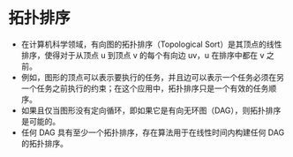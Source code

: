 # 拓扑排序
* 在计算机科学领域，有向图的拓扑排序（Topological Sort）是其顶点的线性排序，使得对于从顶点 u 到顶点 v 的每个有向边 uv，u 在排序中都在 v 之前。
* 例如，图形的顶点可以表示要执行的任务，并且边可以表示一个任务必须在另一个任务之前执行的约束；在这个应用中，拓扑排序只是一个有效的任务顺序。
* 如果且仅当图形没有定向循环，即如果它是有向无环图（DAG），则拓扑排序是可能的。
* 任何 DAG 具有至少一个拓扑排序，存在算法用于在线性时间内构建任何 DAG 的拓扑排序。

